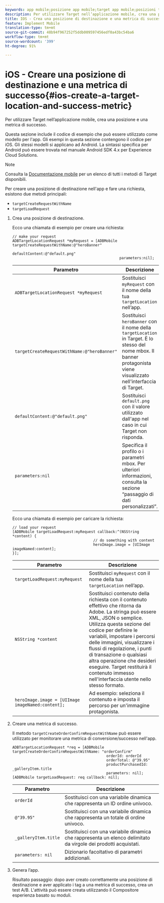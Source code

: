 ```yaml
---
keywords: app mobile;posizione app mobile;target app mobile;posizioni target mobile;metriche di successo app mobile
description: Per utilizzare Target nell’applicazione mobile, crea una posizione e una metrica di successo.
title: IOS - Crea una posizione di destinazione e una metrica di successo
feature: Implement Mobile
translation-type: tm+mt
source-git-commit: 48b94f967252f5ddb009597456edf0a43bc54ba6
workflow-type: tm+mt
source-wordcount: '399'
ht-degree: 91%

---
```



# iOS - Creare una posizione di destinazione e una metrica di successo{#ios-create-a-target-location-and-success-metric}

Per utilizzare Target nell’applicazione mobile, crea una posizione e una metrica di successo.

Questa sezione include il codice di esempio che può essere utilizzato come modello per l&#39;app. Gli esempi in questa sezione contengono il codice per iOS. Gli stessi modelli si applicano ad Android. La sintassi specifica per Android può essere trovata nel manuale [](https://experienceleague.adobe.com/docs/mobile-services/android/target-android/target-main.html)Android SDK 4.x per Experience Cloud Solutions.

>[!NOTE]
>
>Consulta la [Documentazione mobile](https://experienceleague.adobe.com/docs/mobile-services/ios/target-ios/c-target-methods.html) per un elenco di tutti i metodi di Target disponibili.

Per creare una posizione di destinazione nell&#39;app e fare una richiesta, esistono due metodi principali:

* `targetCreateRequestWithName`
* `targetLoadRequest`

1. Crea una posizione di destinazione.

   Ecco una chiamata di esempio per creare una richiesta:

   ```
   // make your request 
   ADBTargetLocationRequest *myRequest = [ADBMobile targetCreateRequestWithName:@"heroBanner" 
                                                    defaultContent:@"default.png" 
                                                    parameters:nil];
   ```

   | Parametro | Descrizione |
   |---|---|
   | `ADBTargetLocationRequest *myRequest` | Sostituisci `myRequest` con il nome della tua `targetLocation` nell’app. |
   | `targetCreateRequestWithName:@"heroBanner"` | Sostituisci `heroBanner` con il nome della `targetLocation` in Target. È lo stesso del nome mbox. Il banner protagonista viene visualizzato nell&#39;interfaccia di Target. |
   | `defaultContent:@"default.png"` | Sostituisci `default.png` con il valore utilizzato dall&#39;app nel caso in cui Target non risponda. |
   | `parameters:nil` | Specifica il profilo o i parametri mbox. Per ulteriori informazioni, consulta la sezione “passaggio di dati personalizzati”. |

   Ecco una chiamata di esempio per caricare la richiesta:

   ```
   // load your request 
   [ADBMobile targetLoadRequest:myRequest callback:^(NSString *content) { 
                                        // do something with content 
                                        heroImage.image = [UIImage imageNamed:content]; 
   }];
   ```

   | Parametro | Descrizione |
   |---|---|
   | `targetLoadRequest:myRequest` | Sostituisci `myRequest` con il nome della tua `targetLocation` nell’app. |
   | `NSString *content` | Sostituisci contenuto della richiesta con il contenuto effettivo che ritorna da Adobe. La stringa può essere XML, JSON o semplice. Utilizza questa sezione del codice per definire le variabili, impostare i percorsi delle immagini, visualizzare i flussi di regolazione, i punti di transazione o qualsiasi altra operazione che desideri eseguire. Target restituirà il contenuto immesso nell&#39;interfaccia utente nello stesso formato. |
   | `heroImage.image = [UIImage imageNamed:content];` | Ad esempio: seleziona il contenuto e imposta il percorso per un&#39;immagine protagonista. |

1. Creare una metrica di successo.

   Il metodo `targetCreateOrderConfirmRequestWithName` può essere utilizzato per monitorare una metrica di conversione/successo nell&#39;app.

   ```
   ADBTargetLocationRequest *req = [ADBMobile targetCreateOrderConfirmRequestWithName: "orderConfirm" 
                                              orderId: orderId 
                                              orderTotal: @"39.95" 
                                              productPurchasedId: _galleryItem.title 
                                              parameters: nil]; 
   [ADBMobile targetLoadRequest: req callback: nil];
   ```

   | Parametro | Descrizione |
   |---|---|
   | `orderId` | Sostituisci con una variabile dinamica che rappresenta un ID ordine univoco. |
   | `@"39.95"` | Sostituisci con una variabile dinamica che rappresenta un totale di ordine univoco. |
   | `_galleryItem.title` | Sostituisci con una variabile dinamica che rappresenta un elenco delimitato da virgole dei prodotti acquistati. |
   | `parameters: nil` | Dizionario facoltativo di parametri addizionali. |

1. Genera l’app.

   Risultato passaggio: dopo aver creato correttamente una posizione di destinazione e aver applicato i tag a una metrica di successo, crea un test A/B. L&#39;attività può essere creata utilizzando il Compositore esperienza basato su moduli.
